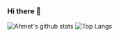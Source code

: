 ### Hi there 👋

<!--
**afyavuz53/afyavuz53** is a ✨ _special_ ✨ repository because its `README.md` (this file) appears on your GitHub profile.

Here are some ideas to get you started:

- 🔭 I’m currently working on ...
- 🌱 I’m currently learning ...
- 👯 I’m looking to collaborate on ...
- 🤔 I’m looking for help with ...
- 💬 Ask me about ...
- 📫 How to reach me: ...
- 😄 Pronouns: ...
- ⚡ Fun fact: ...
-->

![Ahmet's github stats](https://github-readme-stats.vercel.app/api?username=afyavuz53&theme=dark&show_icons=true)
![Top Langs](https://github-readme-stats.vercel.app/api/top-langs/?username=afyavuz53&layout=compact)
